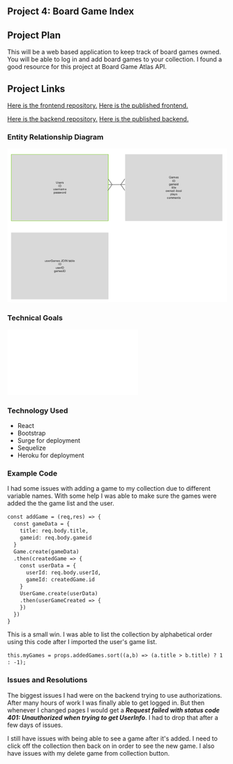 ## Project 4: Board Game Index

## Project Plan
This will be a web based application to keep track of board games owned.
You will be able to log in and add board games to your collection. I found a good resource for this project at Board Game Atlas API.

## Project Links
[Here is the frontend repository.](https://github.com/nealpoppe/bgi-frontend)
[Here is the published frontend.](http://bgi.surge.sh/)

[Here is the backend repository.](https://github.com/nealpoppe/bgi-backend)
[Here is the published backend.](https://bgi-backend.herokuapp.com/)

### Entity Relationship Diagram
![ERD](./planning/ERD.png)

### Technical Goals
![Technical Goals](./planning/technicalgoals.md)

### Technology Used
* React
* Bootstrap
* Surge for deployment
* Sequelize
* Heroku for deployment

### Example Code
I had some issues with adding a game to my collection due to different variable names. With some help I was able to make sure the games were added the the game list and the user.
```
const addGame = (req,res) => {
  const gameData = {
    title: req.body.title,
    gameid: req.body.gameid
  }
  Game.create(gameData)
  .then(createdGame => {
    const userData = {
      userId: req.body.userId,
      gameId: createdGame.id
    }
    UserGame.create(userData)
    .then(userGameCreated => {
    })
  })
}
```
This is a small win. I was able to list the collection by alphabetical order using this code after I imported the user's game list.
```
this.myGames = props.addedGames.sort((a,b) => (a.title > b.title) ? 1 : -1);
```

### Issues and Resolutions
The biggest issues I had were on the backend trying to use authorizations. After many hours of work I was finally able to get logged in. But then whenever I changed pages I would get a ***Request failed with status code 401: Unauthorized when trying to get UserInfo***. I had to drop that after a few days of issues.

I still have issues with being able to see a game after it's added. I need to click off the collection then back on in order to see the new game. I also have issues with my delete game from collection button.
